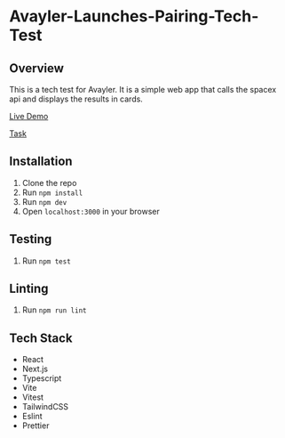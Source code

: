 # Avayler-Launches-Pairing-Tech-Test

## Overview

This is a tech test for Avayler. It is a simple web app that calls the spacex api and displays the results in cards.

[Live Demo](https://avayler.jp.coffee)

[Task](./Task.md)

## Installation

1. Clone the repo
2. Run `npm install`
3. Run `npm dev`
4. Open `localhost:3000` in your browser

## Testing

1. Run `npm test`

## Linting

1. Run `npm run lint`

## Tech Stack

- React
- Next.js
- Typescript
- Vite
- Vitest
- TailwindCSS
- Eslint
- Prettier

